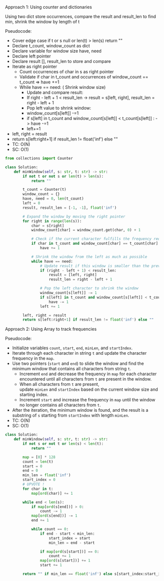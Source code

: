 Approach 1: Using counter and dictionaries

Using two dict store occurrences, compare the result and result_len to find min,
shrink the window by length of t

Pseudocode:
- Cover edge case if t or s null or len(t) > len(s) return ""
- Declare t_count, window_count as dict
- Declare variable for window size have, need 
- Declare left pointer
- Declare result [], result_len to store and compare 
-  Iterate as right pointer 
	- Count occurrences of char in s as right pointer 
	- Validate if char in t_count and occurrences of window_count == t_count => have +=1
	- While have == need: ( Shrink window size)
		-  Update and compare result:
		- If right - left + 1 < result_len -> result = s[left, right], result_len = right - left + 1
		- Pop left value to shrink window:
		- window_count[s[left]] -=1
		- if s[left] in t_count and window_count[s[left]] < t_count[s[left]] : -> have -=1
		- left+=1
- left, right = result
- return s[left:right+1] if result_len != float('inf') else ""
- TC: O(N)
- SC: O(1)
		

```python
from collections import Counter

class Solution:
    def minWindow(self, s: str, t: str) -> str:
        if not t or not s or len(t) > len(s):
            return ""

        t_count = Counter(t)
        window_count = {}
        have, need = 0, len(t_count)
        left = 0
        result, result_len = [-1, -1], float('inf')

        # Expand the window by moving the right pointer
        for right in range(len(s)):
            char = s[right]
            window_count[char] = window_count.get(char, 0) + 1

            # Check if the current character fulfills the frequency required by t_count
            if char in t_count and window_count[char] == t_count[char]:
                have += 1

            # Shrink the window from the left as much as possible
            while have == need:
                # Update result if this window is smaller than the previously found window
                if (right - left + 1) < result_len:
                    result = [left, right]
                    result_len = right - left + 1

                # Pop the left character to shrink the window
                window_count[s[left]] -= 1
                if s[left] in t_count and window_count[s[left]] < t_count[s[left]]:
                    have -= 1
                left += 1

        left, right = result
        return s[left:right+1] if result_len != float('inf') else ""


```


Approach 2: Using Array to track frequencies

Pseudocode:
- Initialize variables `count`, `start`, `end`, `minLen`, and `startIndex`.
- Iterate through each character in string `t` and update the character frequency in the `map`.
- Use two pointers (`start` and `end`) to slide the window and find the minimum window that contains all characters from string `t`.
    - Increment `end` and decrease the frequency in `map` for each character encountered until all characters from `t` are present in the window.
    - When all characters from `t` are present, update `minLen` and `startIndex` based on the current window size and starting index.
    - Increment `start` and increase the frequency in `map` until the window no longer contains all characters from `t`.
- After the iteration, the minimum window is found, and the result is a substring of `s` starting from `startIndex` with length `minLen`.
- TC: O(N)
- SC: O(1)


```python
class Solution:
    def minWindow(self, s: str, t: str) -> str:
        if not s or not t or len(s) < len(t):
            return ""

        map = [0] * 128
        count = len(t)
        start = 0
        end = 0
        min_len = float('inf')
        start_index = 0
        # UPVOTE !
        for char in t:
            map[ord(char)] += 1

        while end < len(s):
            if map[ord(s[end])] > 0:
                count -= 1
            map[ord(s[end])] -= 1
            end += 1

            while count == 0:
                if end - start < min_len:
                    start_index = start
                    min_len = end - start

                if map[ord(s[start])] == 0:
                    count += 1
                map[ord(s[start])] += 1
                start += 1

        return "" if min_len == float('inf') else s[start_index:start_index + min_len]
```